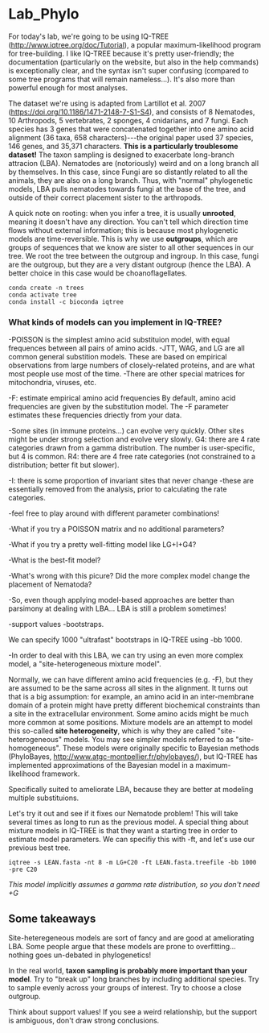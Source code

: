 # Lab_Phylo

For today's lab, we're going to be using IQ-TREE (http://www.iqtree.org/doc/Tutorial), a popular maximum-likelihood program for tree-building. I like IQ-TREE because it's pretty user-friendly; the documentation (particularly on the website, but also in the help commands) is exceptionally clear, and the syntax isn't super confusing (compared to some tree programs that will remain nameless...). It's also more than powerful enough for most analyses.

The dataset we're using is adapted from Lartillot et al. 2007 (https://doi.org/10.1186/1471-2148-7-S1-S4), and consists of 8 Nematodes, 10 Arthropods, 5 vertebrates, 2 sponges, 4 cnidarians, and 7 fungi. Each species has 3 genes that were concatenated together into one amino acid alignment (36 taxa, 658 characters)---the original paper used 37 species, 146 genes, and 35,371 characters. **This is a particularly troublesome dataset!** The taxon sampling is designed to exacerbate long-branch attracion (LBA). Nematodes are (notoriously) weird and on a long branch all by themselves. In this case, since Fungi are so distantly related to all the animals, they are also on a long branch. Thus, with "normal" phylogenetic models, LBA pulls nematodes towards fungi at the base of the tree, and outside of their correct placement sister to the arthropods.

A quick note on rooting: when you infer a tree, it is usually **unrooted**, meaning it doesn't have any direction. You can't tell which direction time flows without external information; this is because most phylogenetic models are time-reversible. This is why we use **outgroups**, which are groups of sequences that we know are sister to all other sequences in our tree. We root the tree between the outgroup and ingroup. In this case, fungi are the outgroup, but they are a very distant outgroup (hence the LBA). A better choice in this case would be choanoflagellates. 

```
conda create -n trees
conda activate tree
conda install -c bioconda iqtree
```


### What kinds of models can you implement in IQ-TREE?

-POISSON is the simplest amino acid substituion model, with equal frequences between all pairs of amino acids.
-JTT, WAG, and LG are all common general substition models. These are based on empirical observations from large numbers of closely-related proteins, and are what most people use most of the time.
-There are other special matrices for mitochondria, viruses, etc.

-F: estimate empirical amino acid frequencies
  By default, amino acid frequencies are given by the substitution model. The -F parameter estimates these frequencies driectly from your data. 
  
-Some sites (in immune proteins...) can evolve very quickly. Other sites might be under strong selection and evolve very slowly.
G4: there are 4 rate categories drawn from a gamma distribution. The number is user-specific, but 4 is common. 
R4: there are 4 free rate categories (not constrained to a distribution; better fit but slower). 
  
-I: there is some proportion of invariant sites that never change
  -these are essentially removed from the analysis, prior to calculating the rate categories.
  
  
  
 -feel free to play around with different parameter combinations!
 
 -What if you try a POISSON matrix and no additional parameters?
 
 -What if you try a pretty well-fitting model like LG+I+G4?
 
 -What is the best-fit model?
 
 -What's wrong with this picure? Did the more complex model change the placement of Nematoda?
 


-So, even though applying model-based approaches are better than parsimony at dealing with LBA... LBA is still a problem sometimes! 
 
 
 
 -support values
 -bootstraps.
 
 We can specify 1000 "ultrafast" bootstraps in IQ-TREE using -bb 1000.
    
-In order to deal with this LBA, we can try using an even more complex model, a "site-heterogeneous mixture model". 
 
Normally, we can have different amino acid frequencies (e.g. -F), but they are assumed to be the same across all sites in the alignment. It turns out that is a big assumption: for example, an amino acid in an inter-membrane domain of a protein might have pretty different biochemical constraints than a site in the extracellular environment. Some amino acids might be much more common at some positions. Mixture models are an attempt to model this so-called **site heterogeneity**, which is why they are called "site-heterogeneous" models. You may see simpler models referred to as "site-homogeneous". These models were originally specific to Bayesian methods (PhyloBayes, http://www.atgc-montpellier.fr/phylobayes/), but IQ-TREE has implemented approximations of the Bayesian model in a maximum-likelihood framework. 

Specifically suited to ameliorate LBA, because they are better at modeling multiple substituions. 

Let's try it out and see if it fixes our Nematode problem! This will take several times as long to run as the previous model. A special thing about mixture models in IQ-TREE is that they want a starting tree in order to estimate model parameters. We can specifiy this with -ft, and let's use our previous best tree.

```iqtree -s LEAN.fasta -nt 8 -m LG+C20 -ft LEAN.fasta.treefile -bb 1000 -pre C20```

*This model implicitly assumes a gamma rate distribution, so you don't need +G*


## Some takeaways

Site-heteregeneous models are sort of fancy and are good at ameliorating LBA. Some people argue that these models are prone to overfitting... nothing goes un-debated in phylogenetics! 

In the real world, **taxon sampling is probably more important than your model**. Try to "break up" long branches by including additional species. Try to sample evenly across your groups of interest. Try to choose a close outgroup. 

Think about support values! If you see a weird relationship, but the support is ambiguous, don't draw strong conclusions. 




 
  



